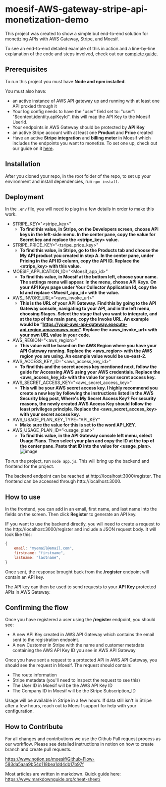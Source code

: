 # moesif-AWS-gateway-stripe-api-monetization-demo

This project was created to show a simple but end-to-end solution for monetizing APIs with AWS Gateway, Stripe, and Moesif.

To see an end-to-end detailed example of this in action and a line-by-line explanation of the code and steps involved, check out our [complete guide](https://www.moesif.com/blog/technical/stripe/aws-api-gateway/End-To-End-API-Monetization-With-AWS-API-Gateway-Stripe-And-Moesif/).

## Prerequisites
To run this project you must have __Node and npm installed__.

You must also have:
- an active instance of AWS API gateway up and running with at least one API proxied through it
- Your log config needs to have the "user" field set to: "user": "$context.identity.apiKeyId". this will map the API Key to the Moesif UserId.
- Your endpoints in AWS Gateway should be protected by __API Key__
- an active Stripe account with at least one __Product__ and __Price__ created
- Have an active __Stripe integration__ and __billing meter__ in Moesif which includes the endpoints you want to monetize. To set one up, check out our guide on it [here](https://www.moesif.com/docs/guides/guide-on-creating-a-billing-meter-with-stripe/).

## Installation

After you cloned your repo, in the root folder of the repo, to set up your environment and install dependencies, run `npm install`.

## Deployment

In the `.env` file, you will need to plug in a few details in order to make this work.

* STRIPE_KEY="<stripe_key>"
    * **To find this value, in Stripe, on the Developers screen, choose API keys in the left-side menu. In the center pane, copy the value for Secret key and replace the <stripe_key> value.**
* STRIPE_PRICE_KEY="<tsripe_price_key>"
    * **To find this value, in Stripe, go to the Products tab and choose the My API product you created in step A. In the center pane, under Pricing in the API ID column, copy the API ID. Replace the <stripe_key> with this value.**
* MOESIF_APPLICATION_ID="<Moesif_app_id>”
    * **To find this value, in Moesif at the bottom left, choose your name. The settings menu will appear. In the menu, choose API Keys. On your API Keys page under Your Collector Application Id, copy the Id and replace <Moesif_app_id> with the value.**
* AWS_INVOKE_URL=”<aws_invoke_url>”
    * **This is the URL of your API Gateway. Find this by going to the API Gateway console, navigating to your API, and in the left menu, choosing Stages. Select the stage that you want to integrate, and at the top of the main pane, copy the Invoke URL. An example would be “https://your-aws-api-gateway.execute-api.region.amazonaws.com”. Replace the <aws_invoke_url> with your own URL value in your code.**
* AWS_REGION="<aws_region>"
    * **This value will be based on the AWS Region where you have your API Gateway running. Replace the <aws_region> with the AWS region you are using. An example value would be us-east-2.**
* AWS_ACCESS_KEY_ID="<aws_access_key_id>"
    * **To find this and the secret access key mentioned next, follow the guide for Accessing AWS using your AWS credentials. Replace the <aws_access_key_id> with the value for your secret access key.**
* AWS_SECRET_ACCESS_KEY="<aws_secret_access_key>"
    * **This will be your AWS secret access key. I highly recommend you create a new key by following the instructions listed in the AWS Security blog post, Where's My Secret Access Key? For security reasons,  the newly created AWS Access Key should follow the least privileges principle. Replace the <aws_secret_access_key> with your secret access key.**
* AWS_USAGE_PLAN_KEY_TYPE="API_KEY"
    * **Make sure the value for this is set to the word API_KEY.**
* AWS_USAGE_PLAN_ID=”<usage_plan>"
    * **To find this value, in the API Gateway console left menu, select Usage Plans. Then select your plan and copy the ID at the top of the center pane. Paste that ID into the value for <usage_plan>.**
![image](https://github.com/Moesif/moesif-aws-gateway-stripe-api-monetization-demo/assets/17327354/531a5a0e-e6ab-427e-8b9f-8b0ab0fdf591)


To run the project, run `node app.js`. This will bring up the backend and frontend for the project.

The backend endpoint can be reached at http://localhost:3000/register. The frontend can be accessed through http://localhost:3000.

## How to use

In the frontend, you can add in an email, first name, and last name into the fields on the screen. Then click __Register__ to generate an API key.

IF you want to use the backend directly, you will need to create a request to the http://localhost:3000/register and include a JSON request body. It will look like this:

``` javascript
{
    email: "myemail@email.com",
    firstname: "firstname",
    lastname: "lastname",
}

```

Once sent, the response brought back from the __/register__ endpoint will contain an API key.

The API key can then be used to send requests to your __API Key__ protected APIs in AWS Gateway.

## Confirming the flow

Once you have registered a user using the __/register__ endpoint, you should see:

- A new API Key created in AWS API Gateway which contains the email sent to the registration endpoint.
- A new Customer in Stripe with the name and customer metadata containing the AWS API Key ID you see in AWS API Gateway

Once you have sent a request to a protected API in AWS API Gateway, you should see the request in Moesif. The request should contain:

- The route information
- Stripe metadata (you'll need to inspect the request to see this)
- The User ID in Moesif will be the AWS API Key ID
- The Company ID in Moesif will be the Stripe Subscription_ID

Usage will be available in Stripe in a few hours. If data still isn't in Stripe after a few hours, reach out to Moesif support for help with your configuration.

## How to Contribute

For all changes and contributions we use the Github Pull request process as our workflow. Please see detailed instructions in notion on how to create branch and create pull requests.

https://www.notion.so/moesif/Github-Flow-583da5aaa9b54d118bea1dd4db17b97f

Most articles are written in markdown. Quick guide here: https://www.markdownguide.org/cheat-sheet/
